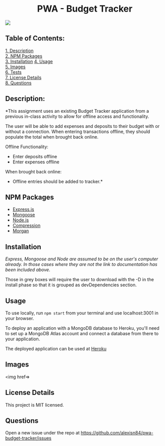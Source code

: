 <h1 align="center">PWA - Budget Tracker</h1> 

![](https://img.shields.io/badge/Created%20by-Alexis%20El%20Amrani-blue?style=for-the-badge)


## Table of Contents:  
[1. Description](#Description)    
[2. NPM Packages](#npm-packages)  
[3. Installation](#Installation) 
[4. Usage](#Usage)          
[5. Images](#Images)   
[6. Tests](#Tests)  
[7. License Details](#License-Details)    
[8. Questions](#Questions) 

## Description:
*This assignment uses an existing Budget Tracker application from a previous in-class activity to allow for offline access and functionality.

The user will be able to add expenses and deposits to their budget with or without a connection. When entering transactions offline, they should populate the total when brought back online.

Offline Functionality:
- Enter deposits offline
- Enter expenses offline

When brought back online:
- Offline entries should be added to tracker.*

## NPM Packages
- [Express.js](https://www.npmjs.com/package/express)  
- [Mongoose](https://www.npmjs.com/package/mongoose)
- [Node.js](https://www.npmjs.com/package/node)
- [Compression](https://www.npmjs.com/package/compression)
- [Morgan](https://www.npmjs.com/package/morgan)

## Installation
*Express, Mongoose and Node are assumed to be on the user's computer already. In those cases where they are not the link to documentation has been included above.*

Those in grey boxes will require the user to download with the -D in the install phase so that it is grouped as devDependencies section. 

## Usage
To use locally, run `npm start` from your terminal and use localhost:3001 in your browser.

To deploy an application with a MongoDB database to Heroku, you'll need to set up a MongoDB Atlas account and connect a database from there to your application.

The deployed application can be used at [Heroku](https://hidden-wildwood-88452.herokuapp.com/) 

## Images
<img href=>

## License Details 
This project is MIT licensed.

## Questions
Open a new issue under the repo at https://github.com/alexisn84/pwa-budget-tracker/issues